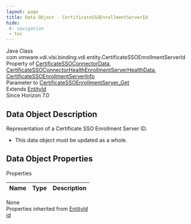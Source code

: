 ```yaml
---
layout: page
title: Data Object - CertificateSSOEnrollmentServerId
hide:
 #- navigation
 - toc
---
```


  
 
  



Java Class
    com.vmware.vdi.vlsi.binding.vdi.entity.CertificateSSOEnrollmentServerId  
Property of
     [CertificateSSOConnectorData](vdi.infrastructure.CertificateSSOConnector.CertificateSSOConnectorData.md#field_detail), [CertificateSSOConnectorHealthEnrollmentServerHealthData](vdi.health.CertificateSSOConnectorHealth.EnrollmentServerHealthData.md#field_detail), [CertificateSSOEnrollmentServerInfo](vdi.infrastructure.CertificateSSOEnrollmentServer.CertificateSSOEnrollmentServerInfo.md#field_detail)  
Parameter to
     [CertificateSSOEnrollmentServer_Get](vdi.infrastructure.CertificateSSOEnrollmentServer.md#get)  
Extends
     [EntityId](vdi.EntityId.md)  
Since 
    Horizon 7.0

## Data Object Description 

Representation of a Certificate SSO Enrollment Server ID. 

  * This data object must be updated as a whole.



## Data Object Properties

Properties

Name |  Type |  Description   
---|---|---  
None  
Properties inherited from [EntityId](vdi.EntityId.md)  
[id](vdi.EntityId.md#id)  
  
  
  
  
  

